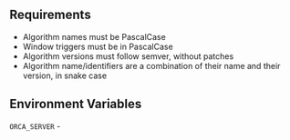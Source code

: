 ## Requirements

- Algorithm names must be PascalCase
- Window triggers must be in PascalCase
- Algorithm versions must follow semver, without patches
- Algorithm name/identifiers are a combination of their name and their version, in snake case

## Environment Variables

`ORCA_SERVER` -
